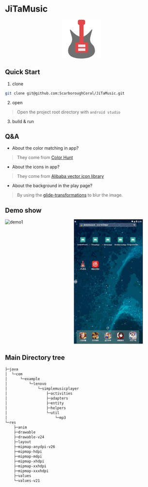 # JiTaMusic

<div width="300px" align="center" >
  <img src="./pics/welcome_img.png" alt="logo"/>
</div>

## Quick Start

1. clone

```bash
git clone git@github.com:ScarboroughCoral/JiTaMusic.git
```

2. open

> Open the project root directory with `android studio`

3. build & run

## Q&A

- About the color matching in app?

> They come from [Color Hunt](https://colorhunt.co/)

- About the icons in app?

> They come from [Alibaba vector icon library](https://www.iconfont.cn/)

- About the background in the play page?

> By using the [glide-transformations](https://github.com/wasabeef/glide-transformations) to blur the image.

## Demo show

<div width="100%">
  <img src="./pics/demo.gif" alt="demo1" width="45%" style="float:left"/>
  <img src="./pics/demo2.gif" alt="demo2" width="45%"/>
</div>


## Main Directory tree

```
├─java
│  └─com
│      └─example
│          └─lenovo
│              └─simplemusicplayer
│                  ├─activities
│                  ├─adapters
│                  ├─entity
│                  ├─helpers
│                  └─util
│                      └─mp3
└─res
    ├─anim
    ├─drawable
    ├─drawable-v24
    ├─layout
    ├─mipmap-anydpi-v26
    ├─mipmap-hdpi
    ├─mipmap-mdpi
    ├─mipmap-xhdpi
    ├─mipmap-xxhdpi
    ├─mipmap-xxxhdpi
    ├─values
    └─values-v21

```
